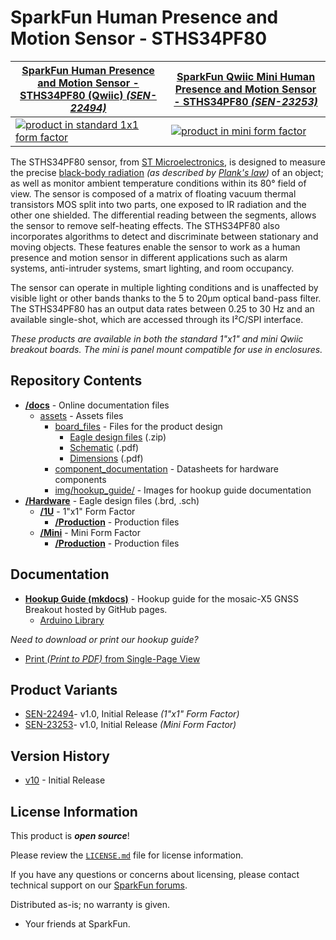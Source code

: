 SparkFun Human Presence and Motion Sensor - STHS34PF80
========================================

| [SparkFun Human Presence and Motion Sensor - STHS34PF80 (Qwiic)  *(SEN-22494)*](https://www.sparkfun.com/products/22494) | [SparkFun Qwiic Mini Human Presence and Motion Sensor - STHS34PF80 *(SEN-23253)*](https://www.sparkfun.com/products/23253) |
| --- | --- |
| [![product in standard 1x1 form factor](https://cdn.sparkfun.com/r/300-300/assets/parts/2/2/5/5/6/22494-Presence_Sensor_Feature1.jpg)](https://www.sparkfun.com/products/22494) | [![product in mini form factor](https://cdn.sparkfun.com/r/300-300/assets/parts/2/3/4/4/5/23253_Presence_Sensor_Mini_Feature.jpg)](https://www.sparkfun.com/products/23253) |


The STHS34PF80 sensor, from [ST Microelectronics](https://www.st.com/
), is designed to measure the precise [black-body radiation](https://en.wikipedia.org/wiki/Black-body_radiation) *(as described by [Plank's law](https://en.wikipedia.org/wiki/Planck%27s_law))* of an object; as well as monitor ambient temperature conditions within its 80&deg; field of view. The sensor is composed of a matrix of floating vacuum thermal transistors MOS split into two parts, one exposed to IR radiation and the other one shielded. The differential reading between the segments, allows the sensor to remove self-heating effects. The STHS34PF80 also incorporates algorithms to detect and discriminate between stationary and moving objects. These features enable the sensor to work as a human presence and motion sensor in different applications such as alarm systems, anti-intruder systems, smart lighting, and room occupancy.

The sensor can operate in multiple lighting conditions and is unaffected by visible light or other bands thanks to the 5 to 20&micro;m optical band-pass filter. The STHS34PF80 has an output data rates between 0.25 to 30 Hz and an available single-shot, which are accessed through its I²C/SPI interface.

*These products are available in both the standard 1"x1" and mini Qwiic breakout boards. The mini is panel mount compatible for use in enclosures.*


Repository Contents
-------------------

* **[/docs](/docs/)** - Online documentation files
    * [assets](/docs/assets/) - Assets files
        * [board_files](/docs/assets/board_files/) - Files for the product design
            * [Eagle design files](/docs/assets/board_files/eagle_files.zip) (.zip)
            * [Schematic](/docs/assets/board_files/schematic.pdf) (.pdf)
            * [Dimensions](/docs/assets/board_files/dimensions.pdf) (.pdf)
        * [component_documentation](/docs/assets/component_documentation/) - Datasheets for hardware components
        * [img/hookup_guide/](/docs/assets/img/hookup_guide/) - Images for hookup guide documentation
* **[/Hardware](/Hardware/)** - Eagle design files (.brd, .sch)
  * **[/1U](/Hardware/1U/)** - 1"x1" Form Factor
    * **[/Production](/Hardware/1U/Production/)** - Production files
  * **[/Mini](/Hardware/Mini/)** - Mini Form Factor
    * **[/Production](/Hardware/Mini/Production/)** - Production files


Documentation
--------------

* **[Hookup Guide (mkdocs)](http://docs.sparkfun.com/SparkFun_Qwiic_Human_Presence_Sensor-STHS34PF80/)** - Hookup guide for the mosaic-X5 GNSS Breakout hosted by GitHub pages.
  * [Arduino Library](https://github.com/sparkfun/SparkFun_STHS34PF80_Arduino_Library/tree/main)

*Need to download or print our hookup guide?*

* [Print *(Print to PDF)* from Single-Page View](http://docs.sparkfun.com/SparkFun_Qwiic_Human_Presence_Sensor-STHS34PF80/print_view)

Product Variants
----------------

* [SEN-22494](https://www.sparkfun.com/products/22494)- v1.0, Initial Release *(1"x1" Form Factor)*
* [SEN-23253](https://www.sparkfun.com/products/23253)- v1.0, Initial Release *(Mini Form Factor)*

Version History
---------------

* [v10](https://github.com/sparkfun/SparkFun_Qwiic_Human_Presence_Sensor-STHS34PF80/releases/tag/v10) - Initial Release


License Information
-------------------

This product is ***open source***!

Please review the [`LICENSE.md`](./LICENSE.md) file for license information.

If you have any questions or concerns about licensing, please contact technical support on our [SparkFun forums](https://forum.sparkfun.com/viewforum.php?f=152).

Distributed as-is; no warranty is given.

- Your friends at SparkFun.
